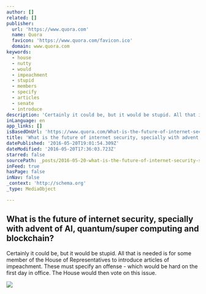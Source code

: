 ```yaml
---
author: []
related: []
publisher:
  url: 'https://www.quora.com'
  name: Quora
  favicon: 'https://www.quora.com/favicon.ico'
  domain: www.quora.com
keywords:
  - house
  - nutty
  - would
  - impeachment
  - stupid
  - members
  - specify
  - articles
  - senate
  - introduce
description: 'Certainly it could be, but it would be stupid. All that is needed is for some member of the House of Representatives to introduce articles of impeachment. These must specify an offense - which would be hard on the first day in office. The House would then vote on this issue.'
inLanguage: en
app_links: []
isBasedOnUrl: 'https://www.quora.com/What-is-the-future-of-internet-security-specially-with-advent-of-AI-quantum-super-computing-and-blockchain'
title: 'What is the future of internet security, specially with advent of AI, quantum/super computing and blockchain?'
datePublished: '2016-05-20T19:01:54.309Z'
dateModified: '2016-05-20T17:36:03.723Z'
starred: false
sourcePath: _posts/2016-05-20-what-is-the-future-of-internet-security-specially-with-adve.md
inFeed: true
hasPage: false
inNav: false
_context: 'http://schema.org'
_type: MediaObject

---
```

<article style=""><h1>What is the future of internet security, specially with advent of AI, quantum/super computing and blockchain?</h1><p>Certainly it could be, but it would be stupid. All that is needed is for some member of the House of Representatives to introduce articles of impeachment. These must specify an offense - which would be hard on the first day in office. The House would then vote on this issue.</p><img src="https://qsf.is.quoracdn.net/-images.new_grid.fb_share_default.pnge6dde9cfa6e03c43.png" /></article>